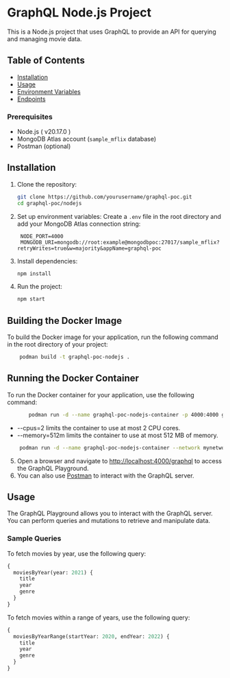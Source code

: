# GraphQL Node.js Project

This is a Node.js project that uses GraphQL to provide an API for querying and managing movie data.

## Table of Contents

- [Installation](#installation)
- [Usage](#usage)
- [Environment Variables](#environment-variables)
- [Endpoints](#endpoints)

### Prerequisites

- Node.js ( v20.17.0 )
- MongoDB Atlas account (`sample_mflix` database)
- Postman (optional)

## Installation

1. Clone the repository:
   ```sh
   git clone https://github.com/yourusername/graphql-poc.git
   cd graphql-poc/nodejs
    ```

2. Set up environment variables: Create a `.env` file in the root directory and add your MongoDB Atlas connection string:
   ```
    NODE_PORT=4000
    MONGODB_URI=mongodb://root:example@mongodbpoc:27017/sample_mflix?retryWrites=true&w=majority&appName=graphql-poc
    ```
   
3. Install dependencies:
    ```sh
    npm install
    ```
   
4. Run the project:
    ```sh
    npm start
    ```
## Building the Docker Image
To build the Docker image for your application, run the following command in the root directory of your project:

```sh
    podman build -t graphql-poc-nodejs .
```

## Running the Docker Container
To run the Docker container for your application, use the following command:

```sh
       podman run -d --name graphql-poc-nodejs-container -p 4000:4000 graphql-poc-nodejs
```
- --cpus=2 limits the container to use at most 2 CPU cores.
- --memory=512m limits the container to use at most 512 MB of memory.
```sh
    podman run -d --name graphql-poc-nodejs-container --network mynetwork -p 4000:4000 --cpus=3 --memory=1g graphql-poc-nodejs
```

5. Open a browser and navigate to [http://localhost:4000/graphql](http://localhost:4000/graphql) to access the GraphQL Playground.
6. You can also use [Postman](https://www.postman.com/) to interact with the GraphQL server.

## Usage

The GraphQL Playground allows you to interact with the GraphQL server. You can perform queries and mutations to retrieve and manipulate data.

### Sample Queries

To fetch movies by year, use the following query:
```graphql
{
  moviesByYear(year: 2021) {
    title
    year
    genre
  }
}
```

To fetch movies within a range of years, use the following query:
```graphql
{
  moviesByYearRange(startYear: 2020, endYear: 2022) {
    title
    year
    genre
  }
}
```
